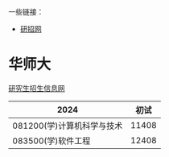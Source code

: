 一些链接：
- [研招网](https://yz.chsi.com.cn/)

# 华师大
[研究生招生信息网](https://yjszs.ecnu.edu.cn/43258/list.htm)

|2024|初试|
| --- | --- |
|081200(学)计算机科学与技术|11408|
|083500(学)软件工程|12408|
